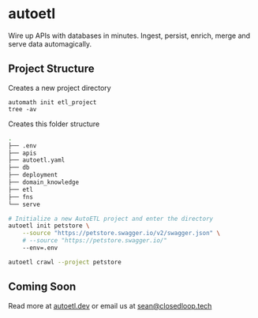 # autoetl

Wire up APIs with databases in minutes. Ingest, persist, enrich, merge and serve data automagically.


## Project Structure

Creates a new project directory
```
automath init etl_project
tree -av
```

Creates this folder structure
```bash
.
├── .env
├── apis
├── autoetl.yaml
├── db
├── deployment
├── domain_knowledge
├── etl
├── fns
└── serve
```

```bash
# Initialize a new AutoETL project and enter the directory
autoetl init petstore \
    --source "https://petstore.swagger.io/v2/swagger.json" \
    # --source "https://petstore.swagger.io/"
    --env=.env

autoetl crawl --project petstore
```

## Coming Soon
Read more at [autoetl.dev](https://autoetl.dev) or email us at [sean@closedloop.tech](mailto:sean@closedloop.tech)
